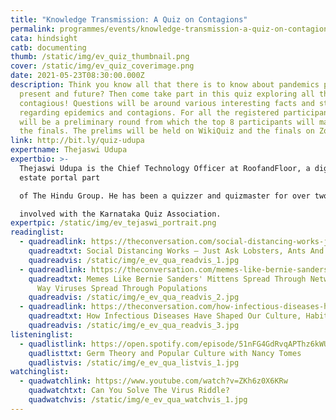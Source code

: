```yaml
---
title: "Knowledge Transmission: A Quiz on Contagions"
permalink: programmes/events/knowledge-transmission-a-quiz-on-contagions/
cata: hindsight
catb: documenting
thumb: /static/img/ev_quiz_thumbnail.png
cover: /static/img/ev_quiz_coverimage.png
date: 2021-05-23T08:30:00.000Z
description: Think you know all that there is to know about pandemics past,
  present and future? Then come take part in this quiz exploring all things
  contagious! Questions will be around various interesting facts and stories
  regarding epidemics and contagions. For all the registered participants, there
  will be a preliminary round from which the top 8 participants will make it to
  the finals. The prelims will be held on WikiQuiz and the finals on Zoom.
link: http://bit.ly/quiz-udupa
expertname: Thejaswi Udupa
expertbio: >-
  Thejaswi Udupa is the Chief Technology Officer at RoofandFloor, a digital real
  estate portal part

  of The Hindu Group. He has been a quizzer and quizmaster for over two decades, and is actively

  involved with the Karnataka Quiz Association.
expertpic: /static/img/ev_tejaswi_portrait.png
readinglist:
  - quadreadlink: https://theconversation.com/social-distancing-works-just-ask-lobsters-ants-and-vampire-bats-135383
    quadreadtxt: Social Distancing Works – Just Ask Lobsters, Ants And Vampire Bats
    quadreadvis: /static/img/e_ev_qua_readvis_1.jpg
  - quadreadlink: https://theconversation.com/memes-like-bernie-sanders-mittens-spread-through-networks-the-same-way-viruses-spread-through-populations-153418
    quadreadtxt: Memes Like Bernie Sanders' Mittens Spread Through Networks The Same
      Way Viruses Spread Through Populations
    quadreadvis: /static/img/e_ev_qua_readvis_2.jpg
  - quadreadlink: https://theconversation.com/how-infectious-diseases-have-shaped-our-culture-habits-and-language-75061
    quadreadtxt: How Infectious Diseases Have Shaped Our Culture, Habits And Language
    quadreadvis: /static/img/e_ev_qua_readvis_3.jpg
listeninglist:
  - quadlistlink: https://open.spotify.com/episode/51nFG4GdRvqAPThz6kWUZZ
    quadlisttxt: Germ Theory and Popular Culture with Nancy Tomes
    quadlistvis: /static/img/e_ev_qua_listvis_1.jpg
watchinglist:
  - quadwatchlink: https://www.youtube.com/watch?v=ZKh6z0X6KRw
    quadwatchtxt: Can You Solve The Virus Riddle?
    quadwatchvis: /static/img/e_ev_qua_watchvis_1.jpg
---
```

